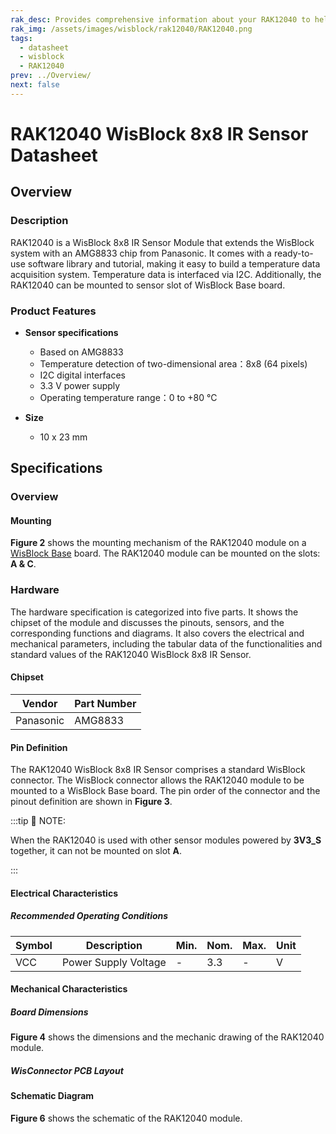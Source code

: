 ```yaml
---
rak_desc: Provides comprehensive information about your RAK12040 to help you use it. This information includes technical specifications, characteristics, and requirements, and it also discusses the device components.
rak_img: /assets/images/wisblock/rak12040/RAK12040.png
tags:
  - datasheet
  - wisblock
  - RAK12040
prev: ../Overview/
next: false
---
```


# RAK12040 WisBlock 8x8 IR Sensor Datasheet

## Overview

<rk-img
  src="/assets/images/wisblock/rak12040/datasheet/RAK12040_front_back.png"
  width="60%"
  caption="RAK12040 WisBlock 8x8 IR Sensor"
/>

### Description

RAK12040 is a WisBlock 8x8 IR Sensor Module that extends the WisBlock system with an AMG8833 chip from Panasonic. It comes with a ready-to-use software library and tutorial, making it easy to build a temperature data acquisition system. Temperature data is interfaced via I2C. Additionally, the RAK12040 can be mounted to sensor slot of WisBlock Base board.

### Product Features

* **Sensor specifications**
    *  Based on AMG8833
    *  Temperature detection of two-dimensional area：8x8 (64 pixels)
    *  I2C digital interfaces
    *  3.3&nbsp;V power supply
    *  Operating temperature range：0 to +80&nbsp;°C

* **Size**
    * 10 x 23&nbsp;mm

## Specifications

### Overview

#### Mounting

**Figure 2** shows the mounting mechanism of the RAK12040 module on a [WisBlock Base](https://docs.rakwireless.com/Product-Categories/WisBlock/#wisblock-base) board. The RAK12040 module can be mounted on the slots: **A & C**.

<rk-img
  src="/assets/images/wisblock/rak12040/datasheet/RAK19xx_mounting.png"
  width="50%"
  caption="RAK12040 WisBlock 8x8 IR Sensor Mounting"
/>

### Hardware

The hardware specification is categorized into five parts. It shows the chipset of the module and discusses the pinouts, sensors, and the corresponding functions and diagrams. It also covers the electrical and mechanical parameters, including the tabular data of the functionalities and standard values of the RAK12040 WisBlock 8x8 IR Sensor.


#### Chipset

| Vendor    | Part Number |
| --------- | ----------- |
| Panasonic | AMG8833     |

#### Pin Definition

The RAK12040 WisBlock 8x8 IR Sensor comprises a standard WisBlock connector. The WisBlock connector allows the RAK12040 module to be mounted to a WisBlock Base board. The pin order of the connector and the pinout definition are shown in **Figure 3**.

<rk-img
  src="/assets/images/wisblock/rak12040/datasheet/RAK12040_pinout.png"
  width="40%"
  caption="RAK12040 WisBlock 8x8 IR Sensor Pinout Diagram"
/>

:::tip 📝 NOTE:

When the RAK12040 is used with other sensor modules powered by **3V3_S** together, it can not be mounted on slot **A**.

:::

#### Electrical Characteristics

##### Recommended Operating Conditions

| Symbol | Description                | Min. | Nom.   | Max. | Unit |
| ------ | -------------------------- | ---- | ------ | ---- | ---- |
| VCC    | Power Supply Voltage       | -    | 3.3    | -    | V    |

#### Mechanical Characteristics

##### Board Dimensions

**Figure 4** shows the dimensions and the mechanic drawing of the RAK12040 module.

<rk-img
  src="/assets/images/wisblock/rak12040/datasheet/RAK19xx_mechanic_drawing.png"
  width="60%"
  caption="RAK12040 WisBlock 8x8 IR Sensor Mechanic Drawing"
/>

##### WisConnector PCB Layout

<rk-img
  src="/assets/images/wisblock/rak12040/datasheet/MxxS1003K6M.png"
  width="100%"
  caption="WisConnector PCB footprint and recommendations"
/>

#### Schematic Diagram

**Figure 6** shows the schematic of the RAK12040 module.

<rk-img
  src="/assets/images/wisblock/rak12040/datasheet/rak12040-schematic.png"
  width="100%"
  caption="RAK12040 WisBlock 8x8 IR Sensor schematics"
/>



